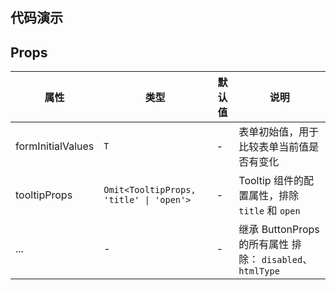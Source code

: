 ## 代码演示

<code src="./demo/basic.tsx"></code>

## Props

| 属性              | 类型                                    | 默认值 | 说明                                                      |
| ----------------- | --------------------------------------- | ------ | --------------------------------------------------------- |
| formInitialValues | `T`                                     | -      | 表单初始值，用于比较表单当前值是否有变化                  |
| tooltipProps      | `Omit<TooltipProps, 'title' \| 'open'>` | -      | Tooltip 组件的配置属性，排除 `title` 和 `open`            |
| ...               | -                                       | -      | 继承 ButtonProps 的所有属性 排除： `disabled`、`htmlType` |
